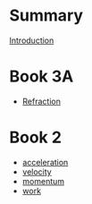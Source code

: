 # Summary

[Introduction](Introduction.md)
# Book 3A
- [Refraction](3A/refraction.md)

# Book 2
- [acceleration]()
- [velocity]()
- [momentum]()
- [work]()
